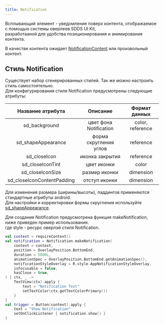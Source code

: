 ```yaml
---
title: Notification
---
```


Всплывающий элемент - уведомление поверх контента, отображаемое с помощью системы оверлеев SDDS UI Kit,  
разработааной для удобства позиционирования и анимирования контента.

В качестве контента ожидает [NotificationContent](NotificationContentUsage.md) или произвольный контент.

## Стиль Notification

Существует набор сгенерированных стилей. Так же можно настроить стиль самостоятельно.  
Для конфигурирования стиля Notification предусмотрены следующие атрибуты:

|Название атрибута|Описание|Формат данных|
|:-:|:-:|:-:|
|sd_background|цвет фона Notification|color, reference|
|sd_shapeAppearance|форма скругления углов|reference|
|sd_closeIcon|иконка закрытия|reference|
|sd_closeIconTint|цвет иконки|color|
|sd_closeIconSize|размер иконки|dimension|
|sd_closeIconContentPadding|отступ иконки|dimension|

Для изменения размера (ширины/высоты), паддингов применяются стандартные атрибуты android.  
Для настройки и корректировки формы скругления используйте [sd_shapeAppearance](../theme/ShapeAppearance.md#sd_shapeappearance).  

Для создания Notification предусмотрена функция makeNotification, ниже приведен пример использования.  
где style - ресурс оверлэй стиля Notification.

```kotlin
val context = requireContext()
val notification = Notification.makeNotification(
    context = context,
    position = OverlayPosition.BottomEnd,
    duration = 5000L,
    animationSpec = OverlayPosition.BottomEnd.getAnimationSpec(),
    notificationStyleOverlay = R.style.AppNotificationStyleOverlay,
    isFocusable = false,
    hasClose = true,
) { ctx, _ ->
    TextView(ctx).apply {
        text = "Notification Text"
        setTextColor(ctx.getTextColorPrimary())
    }
}
val trigger = Button(context).apply {
    text = "Show Notification"
    setOnClickListener { notification.show() }
}
```
